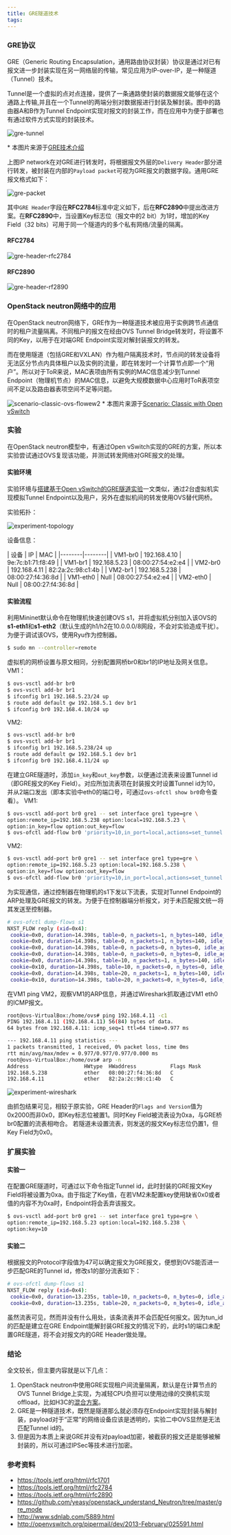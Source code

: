 ```yaml
---
title: GRE隧道技术
tags:
---
```


### GRE协议

GRE（Generic Routing Encapsulation，通用路由协议封装）协议是通过对已有报文进一步封装实现在另一网络层的传输，常见应用为IP-over-IP，是一种隧道（Tunnel）技术。

Tunnel是一个虚拟的点对点连接，提供了一条通路使封装的数据报文能够在这个通路上传输,并且在一个Tunnel的两端分别对数据报进行封装及解封装。图中的路由器A和B作为Tunnel Endpoint实现对报文的封装工作，而在应用中为便于部署也有通过软件方式实现的封装技术。

![gre-tunnel](./gre-tunnel.png)

\* 本图片来源于[GRE技术介绍](http://www.h3c.com.cn/Products___Technology/Technology/Security_Encrypt/Other_technology/Technology_recommend/200805/605933_30003_0.htm)

上图IP network在对GRE进行转发时，将根据报文外层的`Delivery Header`部分进行转发，被封装在内部的`Payload packet`可视为GRE报文的数据字段。通用GRE报文格式如下：

![gre-packet](./gre-packet.png)

其中`GRE Header`字段在**RFC2784**标准中定义如下，后在**RFC2890**中提出改进方案。在**RFC2890**中，当设置Key标志位（报文中的2 bit）为1时，增加的Key Field（32 bits）可用于同一个隧道内的多个私有网络/流量的隔离。

#### RFC2784

![gre-header-rfc2784](./gre-header-rfc2784.png)

#### RFC2890

![gre-header-rf2890](./gre-header-rfc2890.png)

### OpenStack neutron网络中的应用

在OpenStack neutron网络下，GRE作为一种隧道技术被应用于实例跨节点通信时的租户流量隔离。不同租户的报文在经由OVS Tunnel Bridge转发时，将设置不同的Key，以用于在对端GRE Endpoint实现对解封装报文的转发。

而在使用隧道（包括GRE和VXLAN）作为租户隔离技术时，节点间的转发设备将无法区分节点内具体租户以及实例的流量，即在转发时一个计算节点即一个“用户”。所以对于ToR来说，MAC表项由所有实例的MAC信息减少到Tunnel Endpoint（物理机节点）的MAC信息，以避免大规模数据中心应用时ToR表项空间不足以及路由器表项空间不足等问题。

![scenario-classic-ovs-flowew2](./scenario-classic-ovs-flowew2.png)
\* 本图片来源于[Scenario: Classic with Open vSwitch](http://docs.openstack.org/mitaka/networking-guide/scenario-classic-ovs.html)

### 实验

在OpenStack neutron模型中，有通过Open vSwitch实现的GRE的方案，所以本实验尝试通过OVS复现该功能，并测试转发网络对GRE报文的处理。

#### 实验环境

实验环境与[搭建基于Open vSwitch的GRE隧道实验](http://www.sdnlab.com/5889.html)一文类似，通过2台虚拟机实现模拟Tunnel Endpoint以及用户，另外在虚拟机间的转发使用OVS替代网桥。

实验拓扑：

![experiment-topology](./experiment-topology.png)

设备信息：

| 设备 | IP | MAC |
|--------|--------|
| VM1-br0 | 192.168.4.10 | 9e:7c:b1:71:f8:49 |
| VM1-br1 | 192.168.5.23 | 08:00:27:54:e2:e4 |
| VM2-br0 | 192.168.4.11 | 82:2a:2c:98:c1:4b |
| VM2-br1 | 192.168.5.238 | 08:00:27:f4:36:8d |
| VM1-eth0 | Null | 08:00:27:54:e2:e4 |
| VM2-eth0 | Null | 08:00:27:f4:36:8d |

#### 实验流程

利用Mininet默认命令在物理机快速创建OVS s1，并将虚拟机分别加入该OVS的**s1-eth1**和**s1-eth2**（默认生成的h1/h2在10.0.0.0/8网段，不会对实验造成干扰）。为便于调试该OVS，使用Ryu作为控制器。

```bash
$ sudo mn --controller=remote
```

虚拟机的网桥设置与原文相同，分别配置网桥br0和br1的IP地址及网关信息。
VM1：

```bash
$ ovs-vsctl add-br br0
$ ovs-vsctl add-br br1
$ ifconfig br1 192.168.5.23/24 up
$ route add default gw 192.168.5.1 dev br1
$ ifconfig br0 192.168.4.10/24 up
```

VM2:

```bash
$ ovs-vsctl add-br br0
$ ovs-vsctl add-br br1
$ ifconfig br1 192.168.5.238/24 up
$ route add default gw 192.168.5.1 dev br1
$ ifconfig br0 192.168.4.11/24 up
```

在建立GRE隧道时，添加`in_key`和`out_key`参数，以便通过流表来设置Tunnel id（即GRE报文的Key Field）。对应所加流表项在封装报文时设置Tunnel id为10，并从2端口发出（即本实验中eth0的端口号，可通过`ovs-ofctl show br0`命令查看）。
VM1:

```bash
$ ovs-vsctl add-port br0 gre1 -- set interface gre1 type=gre \
option:remote_ip=192.168.5.238 option:local=192.168.5.23 \
option:in_key=flow option:out_key=flow
$ ovs-ofctl add-flow br0 'priority=10,in_port=local,actions=set_tunnel:10,output=2'
```

VM2:

```bash
$ ovs-vsctl add-port br0 gre1 -- set interface gre1 type=gre \
option:remote_ip=192.168.5.23 option:local=192.168.5.238 \
option:in_key=flow option:out_key=flow
$ ovs-ofctl add-flow br0 'priority=10,in_port=local,actions=set_tunnel:10,output=2'
```

为实现通信，通过控制器在物理机的s1下发以下流表，实现对Tunnel Endpoint的ARP处理及GRE报文的转发。为便于在控制器端分析报文，对于未匹配报文统一将其发送至控制器。

```bash
# ovs-ofctl dump-flows s1
NXST_FLOW reply (xid=0x4):
 cookie=0x0, duration=14.398s, table=0, n_packets=1, n_bytes=140, idle_age=3, priority=10,ip,in_port=1,nw_proto=47 actions=resubmit(,10)
 cookie=0x0, duration=14.398s, table=0, n_packets=1, n_bytes=140, idle_age=3, priority=10,ip,in_port=2,nw_proto=47 actions=resubmit(,20)
 cookie=0x0, duration=14.398s, table=0, n_packets=0, n_bytes=0, idle_age=14, priority=5,arp actions=ALL
 cookie=0x0, duration=14.398s, table=0, n_packets=0, n_bytes=0, idle_age=14, priority=0 actions=CONTROLLER:65535
 cookie=0x0, duration=14.398s, table=10, n_packets=1, n_bytes=140, idle_age=3, priority=10,dl_src=08:00:27:54:e2:e4 actions=output:2
 cookie=0x10, duration=14.398s, table=10, n_packets=0, n_bytes=0, idle_age=14, priority=0 actions=CONTROLLER:65535
 cookie=0x0, duration=14.398s, table=20, n_packets=1, n_bytes=140, idle_age=3, priority=10,dl_src=08:00:27:f4:36:8d actions=output:1
 cookie=0x10, duration=14.398s, table=20, n_packets=0, n_bytes=0, idle_age=14, priority=0 actions=CONTROLLER:65535
```

在VM1 ping VM2，观察VM1的ARP信息，并通过Wireshark抓取通过VM1 eth0的ICMP报文。
```bash
root@ovs-VirtualBox:/home/ovs# ping 192.168.4.11 -c1
PING 192.168.4.11 (192.168.4.11) 56(84) bytes of data.
64 bytes from 192.168.4.11: icmp_seq=1 ttl=64 time=0.977 ms

--- 192.168.4.11 ping statistics ---
1 packets transmitted, 1 received, 0% packet loss, time 0ms
rtt min/avg/max/mdev = 0.977/0.977/0.977/0.000 ms
root@ovs-VirtualBox:/home/ovs# arp -n
Address                  HWtype  HWaddress           Flags Mask            Iface
192.168.5.238            ether   08:00:27:f4:36:8d   C                     br1
192.168.4.11             ether   82:2a:2c:98:c1:4b   C                     br0
```

![experiment-wireshark](./experiment-wireshark.png)

由抓包结果可见，相较于原实验，GRE Header的`Flags and Version`值为0x2000而非0x0，即Key标志位被置1。同时Key Field被流表设为0xa，与GRE桥br0配置的流表相吻合。
若隧道未设置流表，则发送的报文Key标志位仍置1，但Key Field为0x0。

### 扩展实验
#### 实验一

在配置GRE隧道时，可通过以下命令指定Tunnel id，此时封装的GRE报文Key Field将被设置为0xa。由于指定了Key值，在若VM2未配置key使用缺省0x0或者值的内容不为0xa时，Endpoint将会丢弃该报文。

```bash
$ ovs-vsctl add-port br0 gre1 -- set interface gre1 type=gre \
option:remote_ip=192.168.5.23 option:local=192.168.5.238 \
option:key=10
```

#### 实验二

根据报文的Protocol字段值为47可以确定报文为GRE报文，便想到OVS能否进一步匹配GRE的Tunnel id，修改s1的部分流表如下：

```bash
# ovs-ofctl dump-flows s1
NXST_FLOW reply (xid=0x4):
 cookie=0x0, duration=13.235s, table=10, n_packets=0, n_bytes=0, idle_age=13, priority=10,tun_id=0xa,dl_src=08:00:27:54:e2:e4 actions=output:2
 cookie=0x0, duration=13.235s, table=20, n_packets=0, n_bytes=0, idle_age=13, priority=10,tun_id=0xa,dl_src=08:00:27:f4:36:8d actions=output:1
```

虽然流表可见，然而并没有什么用处，该条流表并不会匹配任何报文。因为tun_id的匹配是建立在GRE Endpoint能解封装GRE报文的情况下的，此时s1的端口未配置GRE隧道，将不会对报文内的GRE Header做处理。

### 结论

全文较长，但主要内容就是以下几点：
1. OpenStack neutron中使用GRE实现租户间流量隔离，默认是在计算节点的OVS Tunnel Bridge上实现，为减轻CPU负担可以使用边缘的交换机实现offload，比如H3C的[混合方案](http://www.h3c.com.cn/About_H3C/Company_Publication/IP_Lh/2014/07/Home/Catalog/201501/852548_30008_0.htm)。
2. GRE是一种隧道技术，既然是隧道那么就必须存在Endpoint实现封装与解封装，payload对于“正常”的网络设备应该是透明的，实验二中OVS显然是无法匹配Tunnel id的。
3. 但是因为本质上来说GRE并没有对payload加密，被截获的报文还是能够被解封装的，所以可通过IPSec等技术进行加密。

### 参考资料

- https://tools.ietf.org/html/rfc1701
- https://tools.ietf.org/html/rfc2784
- https://tools.ietf.org/html/rfc2890
- https://github.com/yeasy/openstack_understand_Neutron/tree/master/gre_mode
- http://www.sdnlab.com/5889.html
- http://openvswitch.org/pipermail/dev/2013-February/025591.html
